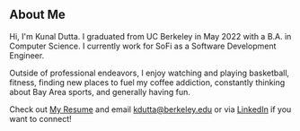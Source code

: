 ---
---

## About Me

Hi, I'm Kunal Dutta. I graduated from UC Berkeley in May 2022 with a B.A. in Computer Science.
I currently work for SoFi as a Software Development Engineer.

Outside of professional endeavors, I enjoy watching and playing basketball, fitness, finding new places
to fuel my coffee addiction, constantly thinking about Bay Area sports, and generally having fun.

Check out <a href="./assets/docs/resume.pdf" class="link" rel="noopener noreferrer" target="_blank">My Resume</a>
and email <kdutta@berkeley.edu> or via 
<a href="http://linkedin.com/in/{{site.linkedin_username}}" class="link" rel="noopener noreferrer" target="_blank">LinkedIn</a>
if you want to connect!
